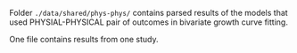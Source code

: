 Folder `./data/shared/phys-phys/` contains parsed results of the models that used PHYSIAL-PHYSICAL pair of outcomes in bivariate growth curve fitting. 

One file contains results from one study.

